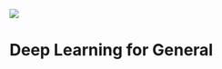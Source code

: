 ![](https://github.com/shgtkshruch/deep-learning-for-general/workflows/Build%20README.md/badge.svg)

# Deep Learning for General

<!-- START doctoc generated TOC please keep comment here to allow auto update -->
<!-- DON'T EDIT THIS SECTION, INSTEAD RE-RUN doctoc TO UPDATE -->

<!-- END doctoc generated TOC please keep comment here to allow auto update -->
